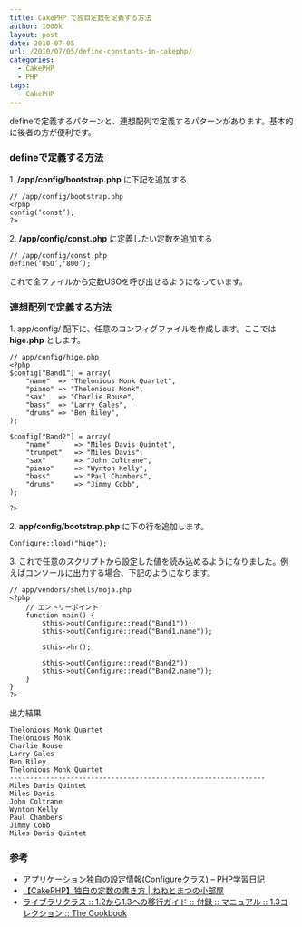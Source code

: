```yaml
---
title: CakePHP で独自定数を定義する方法
author: 1000k
layout: post
date: 2010-07-05
url: /2010/07/05/define-constants-in-cakephp/
categories:
  - CakePHP
  - PHP
tags:
  - CakePHP
---
```

defineで定義するパターンと、連想配列で定義するパターンがあります。基本的に後者の方が便利です。

<!--more-->

### defineで定義する方法

1&#46; **/app/config/bootstrap.php** に下記を追加する

```
// /app/config/bootstrap.php
<?php
config(‘const’);
?>
```


2&#46; **/app/config/const.php** に定義したい定数を追加する

```
// /app/config/const.php
define(’USO’,'800’);
```


これで全ファイルから定数USOを呼び出せるようになっています。

### 連想配列で定義する方法

1&#46; app/config/ 配下に、任意のコンフィグファイルを作成します。ここでは **hige.php** とします。

```
// app/config/hige.php
<?php
$config["Band1"] = array(
    "name"  => "Thelonious Monk Quartet",
    "piano" => "Thelonious Monk",
    "sax"   => "Charlie Rouse",
    "bass"  => "Larry Gales",
    "drums" => "Ben Riley",
);

$config["Band2"] = array(
    "name"      => "Miles Davis Quintet",
    "trumpet"   => "Miles Davis",
    "sax"       => "John Coltrane",
    "piano"     => "Wynton Kelly",
    "bass"      => "Paul Chambers",
    "drums"     => "Jimmy Cobb",
);

?>
```


2&#46; **app/config/bootstrap.php** に下の行を追加します。

```
Configure::load("hige");
```


3&#46; これで任意のスクリプトから設定した値を読み込めるようになりました。例えばコンソールに出力する場合、下記のようになります。

```
// app/vendors/shells/moja.php
<?php
    // エントリーポイント
    function main() {
        $this->out(Configure::read("Band1"));
        $this->out(Configure::read("Band1.name"));

        $this->hr();

        $this->out(Configure::read("Band2"));
        $this->out(Configure::read("Band2.name"));
    }
}
?>
```


出力結果

```
Thelonious Monk Quartet
Thelonious Monk
Charlie Rouse
Larry Gales
Ben Riley
Thelonious Monk Quartet
---------------------------------------------------------------
Miles Davis Quintet
Miles Davis
John Coltrane
Wynton Kelly
Paul Chambers
Jimmy Cobb
Miles Davis Quintet
```


### 参考

  * <a href="http://php.sunvisor.net/2008/01/configure.html" onclick="_gaq.push(['_trackEvent', 'outbound-article', 'http://php.sunvisor.net/2008/01/configure.html', 'アプリケーション独自の設定情報(Configureクラス) &#8211; PHP学習日記']);" title="アプリケーション独自の設定情報(Configureクラス) - PHP学習日記">アプリケーション独自の設定情報(Configureクラス) &#8211; PHP学習日記</a>
  * <a href="http://blog.ne2ma2.com/archives/154" onclick="_gaq.push(['_trackEvent', 'outbound-article', 'http://blog.ne2ma2.com/archives/154', '【CakePHP】独自の定数の書き方 | ねねとまつの小部屋']);" title="【CakePHP】独自の定数の書き方 | ねねとまつの小部屋">【CakePHP】独自の定数の書き方 | ねねとまつの小部屋</a>
  * <a href="http://book.cakephp.org/ja/view/1565/Library-Classes" onclick="_gaq.push(['_trackEvent', 'outbound-article', 'http://book.cakephp.org/ja/view/1565/Library-Classes', 'ライブラリクラス :: 1.2から1.3への移行ガイド :: 付録 :: マニュアル :: 1.3コレクション :: The Cookbook']);" title="ライブラリクラス :: 1.2から1.3への移行ガイド :: 付録 :: マニュアル :: 1.3コレクション :: The Cookbook">ライブラリクラス :: 1.2から1.3への移行ガイド :: 付録 :: マニュアル :: 1.3コレクション :: The Cookbook</a>